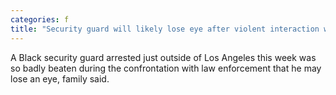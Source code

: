 ```yaml
---
categories: f
title: "Security guard will likely lose eye after violent interaction with Los Angeles deputies"
---
```

A Black security guard arrested just outside of Los Angeles this week was so badly beaten during the confrontation with law enforcement that he may lose an eye, family said.